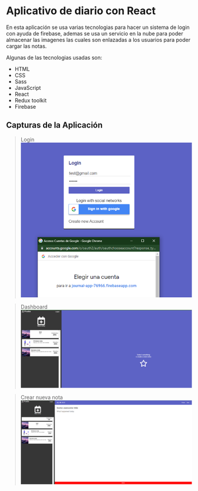# Aplicativo de diario con React
En esta aplicación se usa varias tecnologias para hacer un sistema de login con ayuda de firebase, ademas se usa un servicio en la nube para poder almacenar las imagenes las cuales son enlazadas a los usuarios para poder cargar las notas.

Algunas de las tecnologias usadas son:
- HTML
- CSS
- Sass
- JavaScript
- React
- Redux toolkit
- Firebase

## Capturas de la Aplicación

>Login
![](screenshot/bg1.PNG)

>Dashboard
![](screenshot/bg2.PNG)

>Crear nueva nota
![](screenshot/bg3.PNG)
